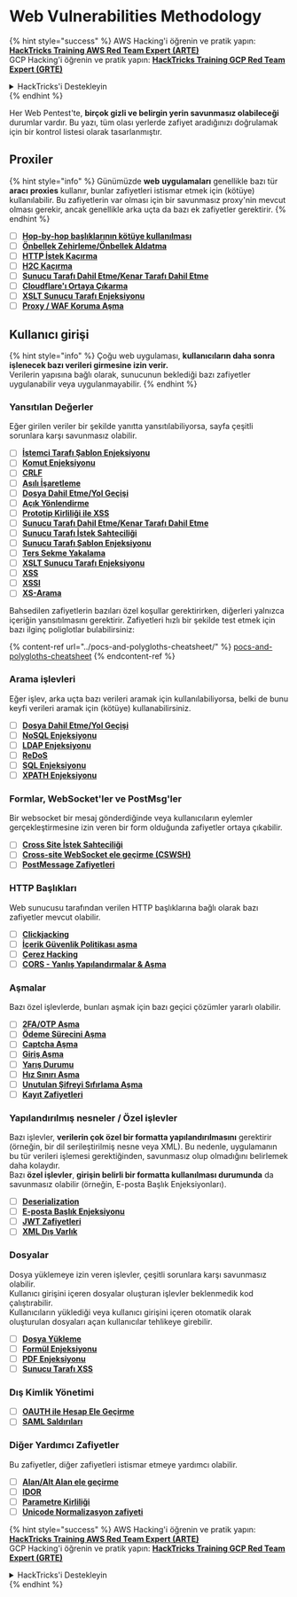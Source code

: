 # Web Vulnerabilities Methodology

{% hint style="success" %}
AWS Hacking'i öğrenin ve pratik yapın:<img src="/.gitbook/assets/arte.png" alt="" data-size="line">[**HackTricks Training AWS Red Team Expert (ARTE)**](https://training.hacktricks.xyz/courses/arte)<img src="/.gitbook/assets/arte.png" alt="" data-size="line">\
GCP Hacking'i öğrenin ve pratik yapın: <img src="/.gitbook/assets/grte.png" alt="" data-size="line">[**HackTricks Training GCP Red Team Expert (GRTE)**<img src="/.gitbook/assets/grte.png" alt="" data-size="line">](https://training.hacktricks.xyz/courses/grte)

<details>

<summary>HackTricks'i Destekleyin</summary>

* [**abonelik planlarını**](https://github.com/sponsors/carlospolop) kontrol edin!
* **💬 [**Discord grubuna**](https://discord.gg/hRep4RUj7f) veya [**telegram grubuna**](https://t.me/peass) katılın ya da **Twitter**'da **bizi takip edin** 🐦 [**@hacktricks\_live**](https://twitter.com/hacktricks\_live)**.**
* **Hacking ipuçlarını paylaşmak için** [**HackTricks**](https://github.com/carlospolop/hacktricks) ve [**HackTricks Cloud**](https://github.com/carlospolop/hacktricks-cloud) github reposuna PR gönderin.

</details>
{% endhint %}

Her Web Pentest'te, **birçok gizli ve belirgin yerin savunmasız olabileceği** durumlar vardır. Bu yazı, tüm olası yerlerde zafiyet aradığınızı doğrulamak için bir kontrol listesi olarak tasarlanmıştır.

## Proxiler

{% hint style="info" %}
Günümüzde **web** **uygulamaları** genellikle bazı tür **aracı** **proxies** kullanır, bunlar zafiyetleri istismar etmek için (kötüye) kullanılabilir. Bu zafiyetlerin var olması için bir savunmasız proxy'nin mevcut olması gerekir, ancak genellikle arka uçta da bazı ek zafiyetler gerektirir.
{% endhint %}

* [ ] [**Hop-by-hop başlıklarının kötüye kullanılması**](../abusing-hop-by-hop-headers.md)
* [ ] [**Önbellek Zehirleme/Önbellek Aldatma**](../cache-deception.md)
* [ ] [**HTTP İstek Kaçırma**](../http-request-smuggling/)
* [ ] [**H2C Kaçırma**](../h2c-smuggling.md)
* [ ] [**Sunucu Tarafı Dahil Etme/Kenar Tarafı Dahil Etme**](../server-side-inclusion-edge-side-inclusion-injection.md)
* [ ] [**Cloudflare'ı Ortaya Çıkarma**](../../network-services-pentesting/pentesting-web/uncovering-cloudflare.md)
* [ ] [**XSLT Sunucu Tarafı Enjeksiyonu**](../xslt-server-side-injection-extensible-stylesheet-language-transformations.md)
* [ ] [**Proxy / WAF Koruma Aşma**](../proxy-waf-protections-bypass.md)

## **Kullanıcı girişi**

{% hint style="info" %}
Çoğu web uygulaması, **kullanıcıların daha sonra işlenecek bazı verileri girmesine izin verir.**\
Verilerin yapısına bağlı olarak, sunucunun beklediği bazı zafiyetler uygulanabilir veya uygulanmayabilir.
{% endhint %}

### **Yansıtılan Değerler**

Eğer girilen veriler bir şekilde yanıtta yansıtılabiliyorsa, sayfa çeşitli sorunlara karşı savunmasız olabilir.

* [ ] [**İstemci Tarafı Şablon Enjeksiyonu**](../client-side-template-injection-csti.md)
* [ ] [**Komut Enjeksiyonu**](../command-injection.md)
* [ ] [**CRLF**](../crlf-0d-0a.md)
* [ ] [**Asılı İşaretleme**](../dangling-markup-html-scriptless-injection/)
* [ ] [**Dosya Dahil Etme/Yol Geçişi**](../file-inclusion/)
* [ ] [**Açık Yönlendirme**](../open-redirect.md)
* [ ] [**Prototip Kirliliği ile XSS**](../deserialization/nodejs-proto-prototype-pollution/#client-side-prototype-pollution-to-xss)
* [ ] [**Sunucu Tarafı Dahil Etme/Kenar Tarafı Dahil Etme**](../server-side-inclusion-edge-side-inclusion-injection.md)
* [ ] [**Sunucu Tarafı İstek Sahteciliği**](../ssrf-server-side-request-forgery/)
* [ ] [**Sunucu Tarafı Şablon Enjeksiyonu**](../ssti-server-side-template-injection/)
* [ ] [**Ters Sekme Yakalama**](../reverse-tab-nabbing.md)
* [ ] [**XSLT Sunucu Tarafı Enjeksiyonu**](../xslt-server-side-injection-extensible-stylesheet-language-transformations.md)
* [ ] [**XSS**](../xss-cross-site-scripting/)
* [ ] [**XSSI**](../xssi-cross-site-script-inclusion.md)
* [ ] [**XS-Arama**](../xs-search.md)

Bahsedilen zafiyetlerin bazıları özel koşullar gerektirirken, diğerleri yalnızca içeriğin yansıtılmasını gerektirir. Zafiyetleri hızlı bir şekilde test etmek için bazı ilginç poliglotlar bulabilirsiniz:

{% content-ref url="../pocs-and-polygloths-cheatsheet/" %}
[pocs-and-polygloths-cheatsheet](../pocs-and-polygloths-cheatsheet/)
{% endcontent-ref %}

### **Arama işlevleri**

Eğer işlev, arka uçta bazı verileri aramak için kullanılabiliyorsa, belki de bunu keyfi verileri aramak için (kötüye) kullanabilirsiniz.

* [ ] [**Dosya Dahil Etme/Yol Geçişi**](../file-inclusion/)
* [ ] [**NoSQL Enjeksiyonu**](../nosql-injection.md)
* [ ] [**LDAP Enjeksiyonu**](../ldap-injection.md)
* [ ] [**ReDoS**](../regular-expression-denial-of-service-redos.md)
* [ ] [**SQL Enjeksiyonu**](../sql-injection/)
* [ ] [**XPATH Enjeksiyonu**](../xpath-injection.md)

### **Formlar, WebSocket'ler ve PostMsg'ler**

Bir websocket bir mesaj gönderdiğinde veya kullanıcıların eylemler gerçekleştirmesine izin veren bir form olduğunda zafiyetler ortaya çıkabilir.

* [ ] [**Cross Site İstek Sahteciliği**](../csrf-cross-site-request-forgery.md)
* [ ] [**Cross-site WebSocket ele geçirme (CSWSH)**](../websocket-attacks.md)
* [ ] [**PostMessage Zafiyetleri**](../postmessage-vulnerabilities/)

### **HTTP Başlıkları**

Web sunucusu tarafından verilen HTTP başlıklarına bağlı olarak bazı zafiyetler mevcut olabilir.

* [ ] [**Clickjacking**](../clickjacking.md)
* [ ] [**İçerik Güvenlik Politikası aşma**](../content-security-policy-csp-bypass/)
* [ ] [**Çerez Hacking**](../hacking-with-cookies/)
* [ ] [**CORS - Yanlış Yapılandırmalar & Aşma**](../cors-bypass.md)

### **Aşmalar**

Bazı özel işlevlerde, bunları aşmak için bazı geçici çözümler yararlı olabilir.

* [ ] [**2FA/OTP Aşma**](../2fa-bypass.md)
* [ ] [**Ödeme Sürecini Aşma**](../bypass-payment-process.md)
* [ ] [**Captcha Aşma**](../captcha-bypass.md)
* [ ] [**Giriş Aşma**](../login-bypass/)
* [ ] [**Yarış Durumu**](../race-condition.md)
* [ ] [**Hız Sınırı Aşma**](../rate-limit-bypass.md)
* [ ] [**Unutulan Şifreyi Sıfırlama Aşma**](../reset-password.md)
* [ ] [**Kayıt Zafiyetleri**](../registration-vulnerabilities.md)

### **Yapılandırılmış nesneler / Özel işlevler**

Bazı işlevler, **verilerin çok özel bir formatta yapılandırılmasını** gerektirir (örneğin, bir dil serileştirilmiş nesne veya XML). Bu nedenle, uygulamanın bu tür verileri işlemesi gerektiğinden, savunmasız olup olmadığını belirlemek daha kolaydır.\
Bazı **özel işlevler**, **girişin belirli bir formatta kullanılması durumunda** da savunmasız olabilir (örneğin, E-posta Başlık Enjeksiyonları).

* [ ] [**Deserialization**](../deserialization/)
* [ ] [**E-posta Başlık Enjeksiyonu**](../email-injections.md)
* [ ] [**JWT Zafiyetleri**](../hacking-jwt-json-web-tokens.md)
* [ ] [**XML Dış Varlık**](../xxe-xee-xml-external-entity.md)

### Dosyalar

Dosya yüklemeye izin veren işlevler, çeşitli sorunlara karşı savunmasız olabilir.\
Kullanıcı girişini içeren dosyalar oluşturan işlevler beklenmedik kod çalıştırabilir.\
Kullanıcıların yüklediği veya kullanıcı girişini içeren otomatik olarak oluşturulan dosyaları açan kullanıcılar tehlikeye girebilir.

* [ ] [**Dosya Yükleme**](../file-upload/)
* [ ] [**Formül Enjeksiyonu**](../formula-csv-doc-latex-ghostscript-injection.md)
* [ ] [**PDF Enjeksiyonu**](../xss-cross-site-scripting/pdf-injection.md)
* [ ] [**Sunucu Tarafı XSS**](../xss-cross-site-scripting/server-side-xss-dynamic-pdf.md)

### **Dış Kimlik Yönetimi**

* [ ] [**OAUTH ile Hesap Ele Geçirme**](../oauth-to-account-takeover.md)
* [ ] [**SAML Saldırıları**](../saml-attacks/)

### **Diğer Yardımcı Zafiyetler**

Bu zafiyetler, diğer zafiyetleri istismar etmeye yardımcı olabilir.

* [ ] [**Alan/Alt Alan ele geçirme**](../domain-subdomain-takeover.md)
* [ ] [**IDOR**](../idor.md)
* [ ] [**Parametre Kirliliği**](../parameter-pollution.md)
* [ ] [**Unicode Normalizasyon zafiyeti**](../unicode-injection/)

{% hint style="success" %}
AWS Hacking'i öğrenin ve pratik yapın:<img src="/.gitbook/assets/arte.png" alt="" data-size="line">[**HackTricks Training AWS Red Team Expert (ARTE)**](https://training.hacktricks.xyz/courses/arte)<img src="/.gitbook/assets/arte.png" alt="" data-size="line">\
GCP Hacking'i öğrenin ve pratik yapın: <img src="/.gitbook/assets/grte.png" alt="" data-size="line">[**HackTricks Training GCP Red Team Expert (GRTE)**<img src="/.gitbook/assets/grte.png" alt="" data-size="line">](https://training.hacktricks.xyz/courses/grte)

<details>

<summary>HackTricks'i Destekleyin</summary>

* [**abonelik planlarını**](https://github.com/sponsors/carlospolop) kontrol edin!
* **💬 [**Discord grubuna**](https://discord.gg/hRep4RUj7f) veya [**telegram grubuna**](https://t.me/peass) katılın ya da **Twitter**'da **bizi takip edin** 🐦 [**@hacktricks\_live**](https://twitter.com/hacktricks\_live)**.**
* **Hacking ipuçlarını paylaşmak için** [**HackTricks**](https://github.com/carlospolop/hacktricks) ve [**HackTricks Cloud**](https://github.com/carlospolop/hacktricks-cloud) github reposuna PR gönderin.

</details>
{% endhint %}
